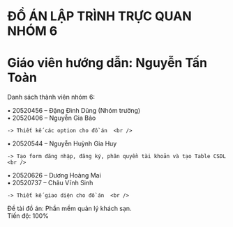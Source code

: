 # ĐỒ ÁN LẬP TRÌNH TRỰC QUAN NHÓM 6
# Giáo viên hướng dẫn: Nguyễn Tấn Toàn
Danh sách thành viên nhóm 6:
  
  •	20520456 – Đặng Đình Dũng (Nhóm trưởng)<br />
  •	20520406 – Nguyễn Gia Bảo<br />
  
    -> Thiết kế các option cho đồ án  <br />
  
  •	20520544 – Nguyễn Huỳnh Gia Huy <br />
    
    -> Tạo form đăng nhập, đăng ký, phân quyền tài khoản và tạo Table CSDL <br />
  
  •	20520626 – Dương Hoàng Mai<br />
  •	20520737 – Châu Vĩnh Sinh<br />
   
    -> Thiết kế giao diện cho đồ án  <br />

Đề tài đồ án: Phần mềm quản lý khách sạn.<br />
Tiến độ: 100%
